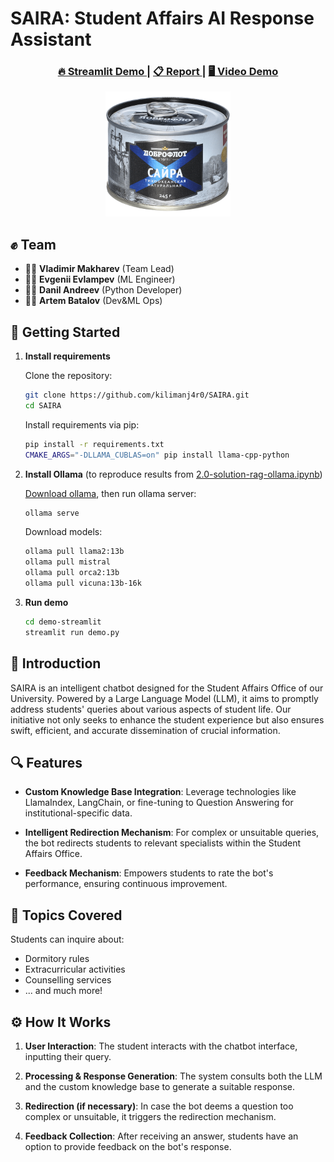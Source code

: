# SAIRA: Student Affairs AI Response Assistant

<h3 align="center">
<a href="https://huggingface.co/spaces/sairaproject/SAIRA"> 🔥 Streamlit Demo </a>|
<a href="./report/report.pdf"> 📋 Report </a>|
<a href="https://youtu.be/KZKuOo5xT24"> 🖥️ Video Demo </a>
</h3>

<p align="center">
<img src="report/saira.png" alt="Saira" width="200"/>
</p>

## ✊ Team
- 🧑‍💻 **Vladimir Makharev** (Team Lead)
- 🧑‍💻 **Evgenii Evlampev** (ML Engineer)
- 🧑‍💻 **Danil Andreev** (Python Developer)
- 🧑‍💻 **Artem Batalov** (Dev&ML Ops)

## 🚀 Getting Started

1. **Install requirements**

   Clone the repository:
   ```bash
   git clone https://github.com/kilimanj4r0/SAIRA.git
   cd SAIRA
   ```

   Install requirements via pip:
   ```bash
   pip install -r requirements.txt
   CMAKE_ARGS="-DLLAMA_CUBLAS=on" pip install llama-cpp-python
   ```

2. **Install Ollama** (to reproduce results from [2.0-solution-rag-ollama.ipynb](notebooks/2.0-solution-rag-ollama.ipynb))

   [Download ollama](https://ollama.ai/download), then run ollama server:
   ```bash
   ollama serve
   ```

   Download models:

   ```bash
   ollama pull llama2:13b
   ollama pull mistral
   ollama pull orca2:13b
   ollama pull vicuna:13b-16k
   ```

3. **Run demo**
   ```bash
   cd demo-streamlit
   streamlit run demo.py
   ```

## 📌 Introduction

SAIRA is an intelligent chatbot designed for the Student Affairs Office of our University. Powered by a Large Language Model (LLM), it aims to promptly address students' queries about various aspects of student life. Our initiative not only seeks to enhance the student experience but also ensures swift, efficient, and accurate dissemination of crucial information.

## 🔍 Features

- **Custom Knowledge Base Integration**: Leverage technologies like LlamaIndex, LangChain, or fine-tuning to Question Answering for institutional-specific data.
  
- **Intelligent Redirection Mechanism**: For complex or unsuitable queries, the bot redirects students to relevant specialists within the Student Affairs Office.
  
- **Feedback Mechanism**: Empowers students to rate the bot's performance, ensuring continuous improvement.

## 📘 Topics Covered

Students can inquire about:
- Dormitory rules
- Extracurricular activities
- Counselling services
- ... and much more!

## ⚙️ How It Works

1. **User Interaction**: The student interacts with the chatbot interface, inputting their query.
   
2. **Processing & Response Generation**: The system consults both the LLM and the custom knowledge base to generate a suitable response.

3. **Redirection (if necessary)**: In case the bot deems a question too complex or unsuitable, it triggers the redirection mechanism.

4. **Feedback Collection**: After receiving an answer, students have an option to provide feedback on the bot's response.
